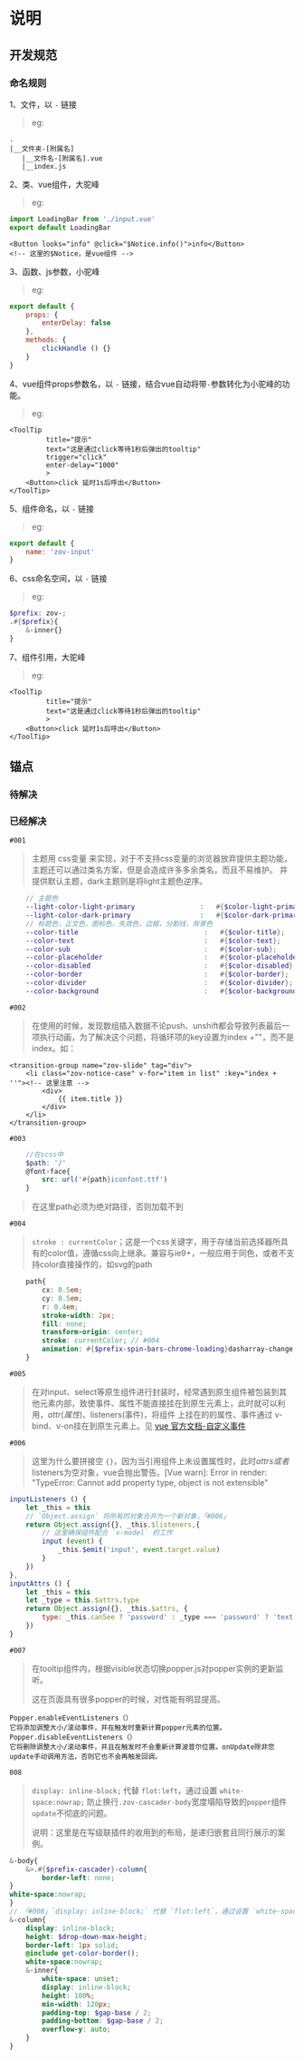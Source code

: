 # 说明
## 开发规范
### 命名规则
1、文件，以 `-` 链接

> eg:

```
.
|__文件夹-[附属名]
   |__文件名-[附属名].vue
   |__index.js
```

2、类、vue组件，大驼峰

> eg:

```javascript
import LoadingBar from './input.vue'
export default LoadingBar
```

```vue
<Button looks="info" @click="$Notice.info()">info</Button> 
<!-- 这里的$Notice，是vue组件 -->
```

3、函数、js参数，小驼峰

> eg:

```javascript
export default {
    props: {
        enterDelay: false
    },
    methods: {
        clickHandle () {}
    }
}
```

4、vue组件props参数名，以 `-` 链接，结合vue自动将带`-`参数转化为小驼峰的功能。

> eg:

```vue
<ToolTip
         title="提示"
         text="这是通过click等待1秒后弹出的tooltip"
         trigger="click"
         enter-delay="1000"
         >
    <Button>click 延时1s后呼出</Button>
</ToolTip>
```

5、组件命名，以 `-` 链接

> eg:

```javascript
export default {
    name: 'zov-input'
}
```

6、css命名空间，以 `-` 链接

> eg:

```scss
$prefix: zov-;
.#{$prefix}{
    &-inner{}
}
```

7、组件引用，大驼峰

> eg:

```vue
<ToolTip
         title="提示"
         text="这是通过click等待1秒后弹出的tooltip"
         >
    <Button>click 延时1s后呼出</Button>
</ToolTip>
```

## 锚点
### 待解决

### 已经解决

`#001`
> 主题用 css变量 来实现，对于不支持css变量的浏览器放弃提供主题功能，主题还可以通过类名方案，但是会造成许多多余类名，而且不易维护。
> 并提供默认主题，dark主题则是将light主题色逆序。
```scss
    // 主题色
    --light-color-light-primary                :   #{$color-light-primary};
    --light-color-dark-primary                 :   #{$color-dark-primary};
    // 标题色，正文色，图标色，失效色，边框，分割线，背景色
    --color-title                               :   #{$color-title};
    --color-text                                :   #{$color-text};
    --color-sub                                 :   #{$color-sub};
    --color-placeholder                         :   #{$color-placeholder};
    --color-disabled                            :   #{$color-disabled};
    --color-border                              :   #{$color-border};
    --color-divider                             :   #{$color-divider};
    --color-background                          :   #{$color-background};
```

`#002`
> 在使用<transition-group/>的时候，发现数组插入数据不论push、unshift都会导致列表最后一项执行动画，为了解决这个问题，将循环项的key设置为index +""，而不是index。如：

```vue
<transition-group name="zov-slide" tag="div">
    <li class="zov-notice-case" v-for="item in list" :key="index + ''"><!-- 这里注意 -->
        <div>
            {{ item.title }}
        </div>
    </li>
</transition-group>
```

`#003`

```scss
    //在scss中
    $path: '/'
    @font-face{
        src: url('#{path}iconfont.ttf')
    }
```
> 在这里path必须为绝对路径，否则加载不到

`#004`
> `stroke : currentColor`；这是一个css关键字，用于存储当前选择器所具有的color值，遵循css向上继承。兼容与ie9+，一般应用于同色，或者不支持color直接操作的，如svg的path
```scss
    path{
        cx: 0.5em;
        cy: 0.5em;
        r: 0.4em;
        stroke-width: 2px;
        fill: none;
        transform-origin: center;
        stroke: currentColor; // #004
        animation: #{$prefix-spin-bars-chrome-loading}dasharray-change 1.5s linear infinite;
    }
```

`#005`
> 在对input、select等原生组件进行封装时，经常遇到原生组件被包装到其他元素内部，致使事件、属性不能直接挂在到原生元素上，此时就可以利用，$attr(属性)、$listeners(事件)，将组件
上挂在的的属性、事件通过 v-bind、v-on挂在到原生元素上。见 [vue 官方文档-自定义事件](https://cn.vuejs.org/v2/guide/components-custom-events.html#%E8%87%AA%E5%AE%9A%E4%B9%89%E7%BB%84%E4%BB%B6%E7%9A%84-v-model)

`#006`

> 这里为什么要拼接空 `{}`，因为当引用组件上未设置属性时，此时$attrs或者$listeners为空对象，vue会抛出警告。[Vue warn]: Error in render: "TypeError: Cannot add property type, object is not extensible"

```javascript
inputListeners () {
    let _this = this
    // `Object.assign` 将所有的对象合并为一个新对象，「#006」
    return Object.assign({}, _this.$listeners,{
        // 这里确保组件配合 `v-model` 的工作
        input (event) {
            _this.$emit('input', event.target.value)
        }
    })
},
inputAttrs () {
    let _this = this
    let _type = this.$attrs.type
    return Object.assign({}, _this.$attrs, {
    	type: _this.canSee ? 'password' : _type === 'password' ? 'text' : _type
    })
}
```

`#007`

> 在tooltip组件内，根据visible状态切换popper.js对popper实例的更新监听。
>
> 这在页面具有很多popper的时候，对性能有明显提高。

```
Popper.enableEventListeners（）
它将添加调整大小/滚动事件，并在触发时重新计算popper元素的位置。
Popper.disableEventListeners（）
它将删除调整大小/滚动事件，并且在触发时不会重新计算波普尔位置。onUpdate除非您update手动调用方法，否则它也不会再触发回调。
```

`008`

> `display: inline-block;` 代替 `flot:left`，通过设置 `white-space:nowrap;` 防止换行`.zov-cascader-body`宽度塌陷导致的`popper`组件`update`不彻底的问题。
>
> 说明：这里是在写级联插件的收用到的布局，是递归嵌套且同行展示的案例。

```scss
&-body{
    &>.#{$prefix-cascader}-column{
        border-left: none;
}
white-space:nowrap;
}
// 「#008」`display: inline-block;` 代替 `flot:left`，通过设置 `white-space:nowrap;` 防止换行`.zov-cascader-body`宽度塌陷导致的popper组件update不彻底的问题。
&-column{
    display: inline-block;
    height: $drop-down-max-height;
    border-left: 1px solid;
    @include get-color-border();
    white-space:nowrap;
    &-inner{
        white-space: unset;
        display: inline-block;
        height: 100%;
        min-width: 120px;
        padding-top: $gap-base / 2;
        padding-bottom: $gap-base / 2;
        overflow-y: auto;
    }
}
```

